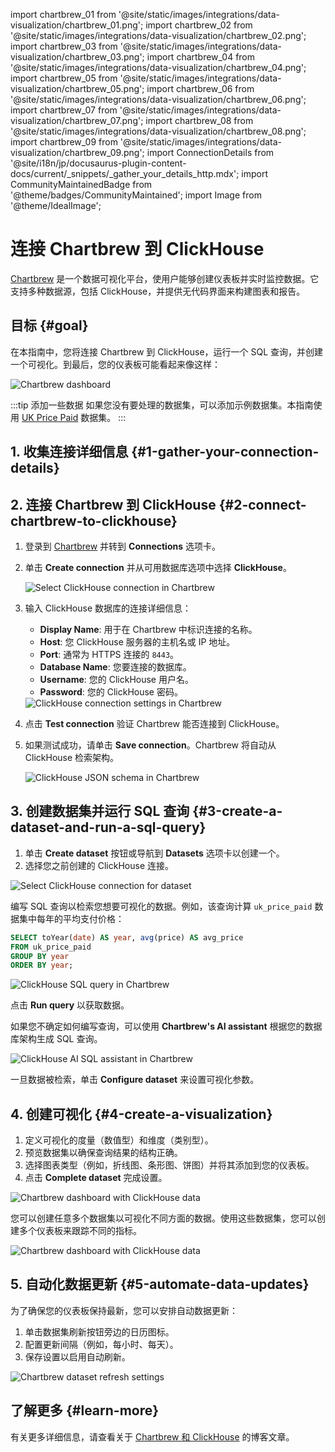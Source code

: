 import chartbrew_01 from '@site/static/images/integrations/data-visualization/chartbrew_01.png';
import chartbrew_02 from '@site/static/images/integrations/data-visualization/chartbrew_02.png';
import chartbrew_03 from '@site/static/images/integrations/data-visualization/chartbrew_03.png';
import chartbrew_04 from '@site/static/images/integrations/data-visualization/chartbrew_04.png';
import chartbrew_05 from '@site/static/images/integrations/data-visualization/chartbrew_05.png';
import chartbrew_06 from '@site/static/images/integrations/data-visualization/chartbrew_06.png';
import chartbrew_07 from '@site/static/images/integrations/data-visualization/chartbrew_07.png';
import chartbrew_08 from '@site/static/images/integrations/data-visualization/chartbrew_08.png';
import chartbrew_09 from '@site/static/images/integrations/data-visualization/chartbrew_09.png';
import ConnectionDetails from '@site/i18n/jp/docusaurus-plugin-content-docs/current/_snippets/_gather_your_details_http.mdx';
import CommunityMaintainedBadge from '@theme/badges/CommunityMaintained';
import Image from '@theme/IdealImage';

# 连接 Chartbrew 到 ClickHouse

<CommunityMaintainedBadge/>

[Chartbrew](https://chartbrew.com) 是一个数据可视化平台，使用户能够创建仪表板并实时监控数据。它支持多种数据源，包括 ClickHouse，并提供无代码界面来构建图表和报告。

## 目标 {#goal}

在本指南中，您将连接 Chartbrew 到 ClickHouse，运行一个 SQL 查询，并创建一个可视化。到最后，您的仪表板可能看起来像这样：

<Image img={chartbrew_01} size="lg" alt="Chartbrew dashboard" />

:::tip 添加一些数据
如果您没有要处理的数据集，可以添加示例数据集。本指南使用 [UK Price Paid](/getting-started/example-datasets/uk-price-paid.md) 数据集。
:::

## 1. 收集连接详细信息 {#1-gather-your-connection-details}

<ConnectionDetails />

## 2. 连接 Chartbrew 到 ClickHouse {#2-connect-chartbrew-to-clickhouse}

1. 登录到 [Chartbrew](https://chartbrew.com/login) 并转到 **Connections** 选项卡。
2. 单击 **Create connection** 并从可用数据库选项中选择 **ClickHouse**。

   <Image img={chartbrew_02} size="lg" alt="Select ClickHouse connection in Chartbrew" />

3. 输入 ClickHouse 数据库的连接详细信息：

   - **Display Name**: 用于在 Chartbrew 中标识连接的名称。
   - **Host**: 您 ClickHouse 服务器的主机名或 IP 地址。
   - **Port**: 通常为 HTTPS 连接的 `8443`。
   - **Database Name**: 您要连接的数据库。
   - **Username**: 您的 ClickHouse 用户名。
   - **Password**: 您的 ClickHouse 密码。

   <Image img={chartbrew_03} size="lg" alt="ClickHouse connection settings in Chartbrew" />

4. 点击 **Test connection** 验证 Chartbrew 能否连接到 ClickHouse。
5. 如果测试成功，请单击 **Save connection**。Chartbrew 将自动从 ClickHouse 检索架构。

   <Image img={chartbrew_04} size="lg" alt="ClickHouse JSON schema in Chartbrew" />

## 3. 创建数据集并运行 SQL 查询 {#3-create-a-dataset-and-run-a-sql-query}

  1. 单击 **Create dataset** 按钮或导航到 **Datasets** 选项卡以创建一个。
  2. 选择您之前创建的 ClickHouse 连接。

  <Image img={chartbrew_05} size="lg" alt="Select ClickHouse connection for dataset" />

  编写 SQL 查询以检索您想要可视化的数据。例如，该查询计算 `uk_price_paid` 数据集中每年的平均支付价格：

```sql
SELECT toYear(date) AS year, avg(price) AS avg_price
FROM uk_price_paid
GROUP BY year
ORDER BY year;
```

  <Image img={chartbrew_07} size="lg" alt="ClickHouse SQL query in Chartbrew" />

  点击 **Run query** 以获取数据。

  如果您不确定如何编写查询，可以使用 **Chartbrew's AI assistant** 根据您的数据库架构生成 SQL 查询。

<Image img={chartbrew_06} size="lg" alt="ClickHouse AI SQL assistant in Chartbrew" />

一旦数据被检索，单击 **Configure dataset** 来设置可视化参数。

## 4. 创建可视化 {#4-create-a-visualization}
   
  1. 定义可视化的度量（数值型）和维度（类别型）。
  2. 预览数据集以确保查询结果的结构正确。
  3. 选择图表类型（例如，折线图、条形图、饼图）并将其添加到您的仪表板。
  4. 点击 **Complete dataset** 完成设置。

  <Image img={chartbrew_08} size="lg" alt="Chartbrew dashboard with ClickHouse data" />

  您可以创建任意多个数据集以可视化不同方面的数据。使用这些数据集，您可以创建多个仪表板来跟踪不同的指标。

  <Image img={chartbrew_01} size="lg" alt="Chartbrew dashboard with ClickHouse data" />

## 5. 自动化数据更新 {#5-automate-data-updates}
   
  为了确保您的仪表板保持最新，您可以安排自动数据更新：

  1. 单击数据集刷新按钮旁边的日历图标。
  2. 配置更新间隔（例如，每小时、每天）。
  3. 保存设置以启用自动刷新。

  <Image img={chartbrew_09} size="lg" alt="Chartbrew dataset refresh settings" />

## 了解更多 {#learn-more}

有关更多详细信息，请查看关于 [Chartbrew 和 ClickHouse](https://chartbrew.com/blog/visualizing-clickhouse-data-with-chartbrew-a-step-by-step-guide/) 的博客文章。
